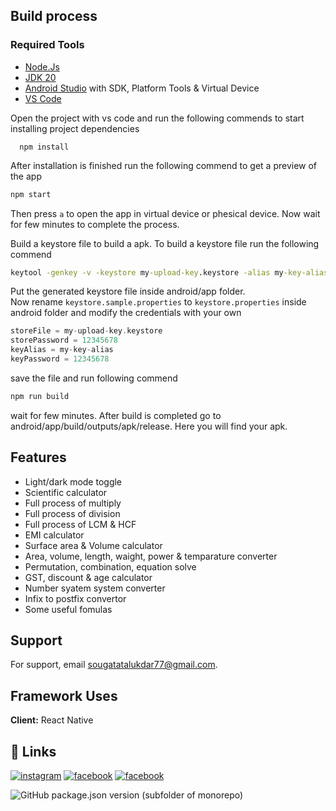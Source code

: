 ## Build process

### Required Tools

-   [Node.Js](https://nodejs.org/en/download)
-   [JDK 20](https://www.oracle.com/java/technologies/javase/jdk20-archive-downloads.html)
-   [Android Studio](https://developer.android.com/studio)
    with SDK, Platform Tools & Virtual Device
-   [VS Code](https://code.visualstudio.com/download)

Open the project with vs code and run the following commends to start installing project dependencies

```
  npm install
```

After installation is finished run the following commend to get a preview of the app

```cmd
npm start
```

Then press <code>a</code> to open the app in virtual device or phesical device. Now wait for few minutes to complete the process.

Build a keystore file to build a apk. To build a keystore file run the following commend

```cmd
keytool -genkey -v -keystore my-upload-key.keystore -alias my-key-alias -keyalg RSA -keysize 2048 -validity 10000
```

Put the generated keystore file inside android/app folder.<br/>
Now rename <code>keystore.sample.properties</code> to <code>keystore.properties</code> inside android folder and modify the credentials with your own

```gradle
storeFile = my-upload-key.keystore
storePassword = 12345678
keyAlias = my-key-alias
keyPassword = 12345678
```

save the file and run following commend

```cmd
npm run build
```

wait for few minutes. After build is completed go to android/app/build/outputs/apk/release. Here you will find your apk.

## Features

-   Light/dark mode toggle
-   Scientific calculator
-   Full process of multiply
-   Full process of division
-   Full process of LCM & HCF
-   EMI calculator
-   Surface area & Volume calculator
-   Area, volume, length, waight, power & temparature converter
-   Permutation, combination, equation solve
-   GST, discount & age calculator
-   Number syatem system converter
-   Infix to postfix convertor
-   Some useful fomulas

## Support

For support, email sougatatalukdar77@gmail.com.

## Framework Uses

**Client:** React Native

## 🔗 Links

[![instagram](https://img.shields.io/badge/instagram-E1306C?style=for-the-badge&logo=instagram&logoColor=white)](https://www.instagram.com/sougata_76/)
[![facebook](https://img.shields.io/badge/facebook-0165E1?style=for-the-badge&logo=facebook&logoColor=white)](https://www.facebook.com/sougata76)
[![facebook](https://img.shields.io/badge/linkedin-0077B5?style=for-the-badge&logo=linkedin&logoColor=white)](https://www.linkedin.com/in/sougata76/)

![GitHub package.json version (subfolder of monorepo)](https://img.shields.io/github/package-json/v/sou-gata/react-native-calculator?logo=v.1.4.0)

<!-- ![GitHub package.json version (subfolder of monorepo)](https://img.shields.io/badge/version-v1.3.1-blue) -->
